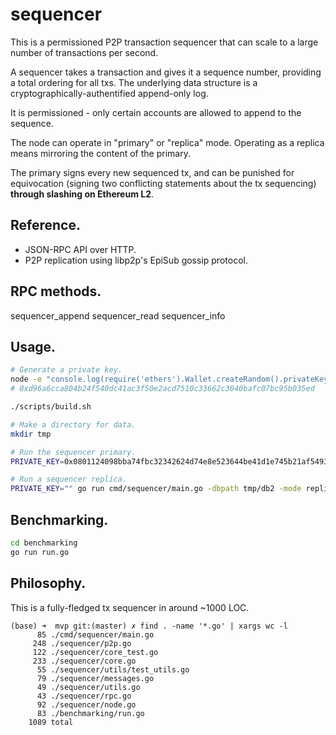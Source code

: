 sequencer
=========

This is a permissioned P2P transaction sequencer that can scale to a large number of transactions per second.

A sequencer takes a transaction and gives it a sequence number, providing a total ordering for all txs. The underlying data structure is a cryptographically-authentified append-only log.

It is permissioned - only certain accounts are allowed to append to the sequence.

The node can operate in "primary" or "replica" mode. Operating as a replica means mirroring the content of the primary.

The primary signs every new sequenced tx, and can be punished for equivocation (signing two conflicting statements about the tx sequencing) **through slashing on Ethereum L2**.

## Reference.

 * JSON-RPC API over HTTP.
 * P2P replication using libp2p's EpiSub gossip protocol.

## RPC methods.

sequencer_append
sequencer_read
sequencer_info

## Usage.

```sh
# Generate a private key.
node -e "console.log(require('ethers').Wallet.createRandom().privateKey)"
# 0xd96a6cca804b24f540dc41ac3f50e2acd7510c33662c3040bafc07bc95b035ed

./scripts/build.sh

# Make a directory for data.
mkdir tmp

# Run the sequencer primary.
PRIVATE_KEY=0x0801124098bba74fbc32342624d74e8e523644be41d1e745b21af54933735ea6f0d92de17f7858dd065ece3d57a79a48b203664a63c356fb53c2dd3c5ce6a92aca4ebc39 go run cmd/sequencer/main.go -dbpath tmp/db -mode primary

# Run a sequencer replica.
PRIVATE_KEY="" go run cmd/sequencer/main.go -dbpath tmp/db2 -mode replica -peers "/ip4/192.168.1.189/tcp/24445/p2p/12D3KooWJPxP7QYvfkDoHRXFirAixtvmy3dMjy1eszPza7oFqdgt" -rpcport 25445 -p2pport 25446
```

## Benchmarking.

```sh
cd benchmarking
go run run.go
```

## Philosophy.

This is a fully-fledged tx sequencer in around ~1000 LOC.

```
(base) ➜  mvp git:(master) ✗ find . -name '*.go' | xargs wc -l
      85 ./cmd/sequencer/main.go
     248 ./sequencer/p2p.go
     122 ./sequencer/core_test.go
     233 ./sequencer/core.go
      55 ./sequencer/utils/test_utils.go
      79 ./sequencer/messages.go
      49 ./sequencer/utils.go
      43 ./sequencer/rpc.go
      92 ./sequencer/node.go
      83 ./benchmarking/run.go
    1089 total
```


